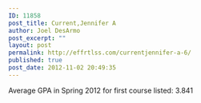 ```yaml
---
ID: 11858
post_title: Current,Jennifer A
author: Joel DesArmo
post_excerpt: ""
layout: post
permalink: http://effrtlss.com/currentjennifer-a-6/
published: true
post_date: 2012-11-02 20:49:35
---
```

<p>Average GPA in Spring 2012 for first course listed: 3.841</p>